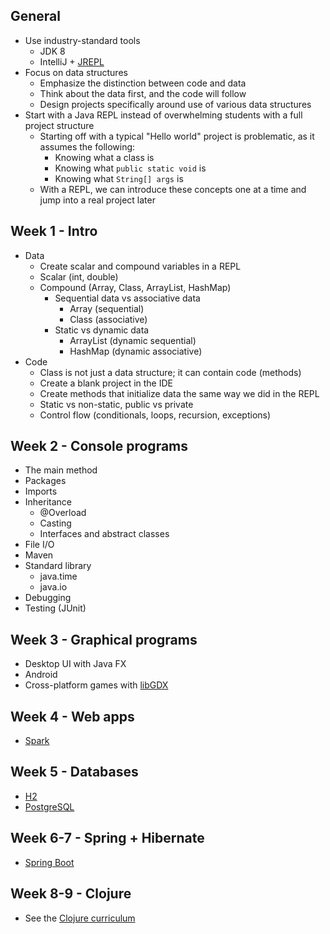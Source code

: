 ## General

* Use industry-standard tools
  * JDK 8
  * IntelliJ + [JREPL](https://plugins.jetbrains.com/plugin/7892)
* Focus on data structures
  * Emphasize the distinction between code and data
  * Think about the data first, and the code will follow
  * Design projects specifically around use of various data structures
* Start with a Java REPL instead of overwhelming students with a full project structure
  * Starting off with a typical "Hello world" project is problematic, as it assumes the following:
    * Knowing what a class is
    * Knowing what `public static void` is
    * Knowing what `String[] args` is
  * With a REPL, we can introduce these concepts one at a time and jump into a real project later

## Week 1 - Intro

* Data
  * Create scalar and compound variables in a REPL
  * Scalar (int, double)
  * Compound (Array, Class, ArrayList, HashMap)
    * Sequential data vs associative data
      * Array (sequential)
      * Class (associative)
    * Static vs dynamic data
      * ArrayList (dynamic sequential)
      * HashMap (dynamic associative)
* Code
  * Class is not just a data structure; it can contain code (methods)
  * Create a blank project in the IDE
  * Create methods that initialize data the same way we did in the REPL
  * Static vs non-static, public vs private
  * Control flow (conditionals, loops, recursion, exceptions)

## Week 2 - Console programs

* The main method
* Packages
* Imports
* Inheritance
  * @Overload
  * Casting
  * Interfaces and abstract classes
* File I/O
* Maven
* Standard library
  * java.time
  * java.io
* Debugging
* Testing (JUnit)

## Week 3 - Graphical programs

* Desktop UI with Java FX
* Android
* Cross-platform games with [libGDX](https://libgdx.badlogicgames.com/)

## Week 4 - Web apps

* [Spark](http://sparkjava.com/)

## Week 5 - Databases

* [H2](http://www.h2database.com/html/main.html)
* [PostgreSQL](http://postgresapp.com/)

## Week 6-7 - Spring + Hibernate

* [Spring Boot](http://projects.spring.io/spring-boot/)

## Week 8-9 - Clojure

* See the [Clojure curriculum](https://github.com/oakes/clojure-assignments)

